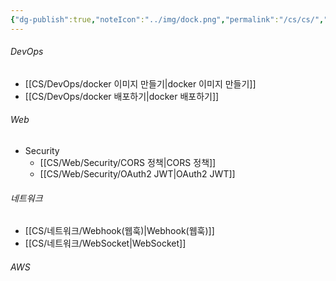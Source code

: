 ```yaml
---
{"dg-publish":true,"noteIcon":"../img/dock.png","permalink":"/cs/cs/","dgPassFrontmatter":true}
---
```



###### DevOps
-  [[CS/DevOps/docker 이미지 만들기\|docker 이미지 만들기]]
- [[CS/DevOps/docker 배포하기\|docker 배포하기]]

###### Web
- Security
	-  [[CS/Web/Security/CORS 정책\|CORS 정책]]
	- [[CS/Web/Security/OAuth2 JWT\|OAuth2 JWT]]

###### 네트워크
- [[CS/네트워크/Webhook(웹훅)\|Webhook(웹훅)]]
- [[CS/네트워크/WebSocket\|WebSocket]]

###### AWS
